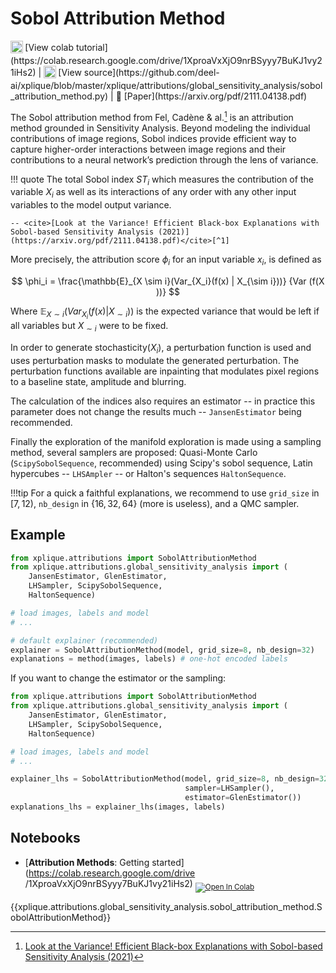 # Sobol Attribution Method

<sub>
    <img src="https://upload.wikimedia.org/wikipedia/commons/d/d0/Google_Colaboratory_SVG_Logo.svg" width="20">
</sub>[View colab tutorial](https://colab.research.google.com/drive/1XproaVxXjO9nrBSyyy7BuKJ1vy21iHs2) | 
<sub>
    <img src="https://upload.wikimedia.org/wikipedia/commons/9/91/Octicons-mark-github.svg" width="20">
</sub>[View source](https://github.com/deel-ai/xplique/blob/master/xplique/attributions/global_sensitivity_analysis/sobol_attribution_method.py) |
📰 [Paper](https://arxiv.org/pdf/2111.04138.pdf)

The Sobol attribution method from Fel, Cadène & al.[^1] is an attribution method grounded in Sensitivity Analysis.
Beyond modeling the individual contributions of image regions, Sobol indices provide
efficient way to capture higher-order interactions between image regions and their
contributions to a neural network’s prediction through the lens of variance.

!!! quote
    The total Sobol index $ST_i$ which measures the contribution
    of the variable $X_i$ as well as its interactions of any order with any other input variables to the model
    output variance.

    -- <cite>[Look at the Variance! Efficient Black-box Explanations with Sobol-based Sensitivity Analysis (2021)](https://arxiv.org/pdf/2111.04138.pdf)</cite>[^1]

More precisely, the attribution score $\phi_i$ for an input variable $x_i$, is defined as

$$ \phi_i = \frac{\mathbb{E}_{X \sim i}(Var_{X_i}(f(x) | X_{\sim i}))} {Var
(f(X
))} $$

Where $\mathbb{E}_{X \sim i}(Var_{X_i}(f(x) | X_{\sim i}))$ is the expected variance
that would be left if all variables but $X_{\sim i}$ were to be fixed.


In order to generate stochasticity($X_i$), a perturbation function is used and uses perturbation masks
to modulate the generated perturbation. The perturbation functions available are inpainting
that modulates pixel regions to a baseline state, amplitude and blurring.

The calculation of the indices also requires an estimator -- in practice this parameter does not
change the results much -- `JansenEstimator` being recommended. 

Finally the exploration of the manifold exploration is made using a sampling method, several samplers are proposed: Quasi-Monte
Carlo (`ScipySobolSequence`, recommended) using Scipy's sobol sequence, Latin hypercubes
 -- `LHSAmpler` -- or Halton's sequences `HaltonSequence`.


!!!tip
    For a quick a faithful explanations, we recommend to use `grid_size` in $[7, 12)$,
    `nb_design` in $\{16, 32, 64\}$ (more is useless), and a QMC sampler.

## Example

```python
from xplique.attributions import SobolAttributionMethod
from xplique.attributions.global_sensitivity_analysis import (
    JansenEstimator, GlenEstimator,
    LHSampler, ScipySobolSequence,
    HaltonSequence)

# load images, labels and model
# ...

# default explainer (recommended)
explainer = SobolAttributionMethod(model, grid_size=8, nb_design=32)
explanations = method(images, labels) # one-hot encoded labels
```

If you want to change the estimator or the sampling:

```python
from xplique.attributions import SobolAttributionMethod
from xplique.attributions.global_sensitivity_analysis import (
    JansenEstimator, GlenEstimator,
    LHSampler, ScipySobolSequence,
    HaltonSequence)

# load images, labels and model
# ...

explainer_lhs = SobolAttributionMethod(model, grid_size=8, nb_design=32, 
                                       sampler=LHSampler(), 
                                       estimator=GlenEstimator())
explanations_lhs = explainer_lhs(images, labels)
```

## Notebooks

- [**Attribution Methods**: Getting started](https://colab.research.google.com/drive
/1XproaVxXjO9nrBSyyy7BuKJ1vy21iHs2) <sub> [![Open In Colab](https://colab.research.google.com/assets/colab-badge.svg)](https://colab.research.google.com/drive/1XproaVxXjO9nrBSyyy7BuKJ1vy21iHs2) </sub>


{{xplique.attributions.global_sensitivity_analysis.sobol_attribution_method.SobolAttributionMethod}}

[^1]:[Look at the Variance! Efficient Black-box Explanations with Sobol-based Sensitivity Analysis (2021)](https://arxiv.org/pdf/2111.04138.pdf)
